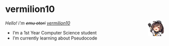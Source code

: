 # vermilion10

</p>
<img align="right" width="10%" src="/media/akiwave.png">
<p>

*Hello! i'm ~~emu otori~~ [vermilion10](https://github.com/vermilion10)*
- I’m a 1st Year Computer Science student
- I’m currently learning about Pseudocode
